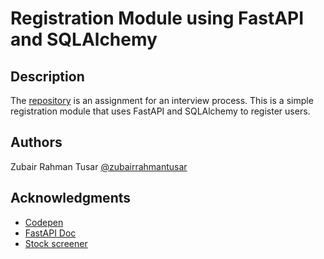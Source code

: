 
# Registration Module using FastAPI and SQLAlchemy

## Description
The [repository](https://github.com/zubairtusar/simple-regitration-fastAPI) is an assignment for an interview process. This is a simple registration module that uses FastAPI and SQLAlchemy to register users.

## Authors

<!-- Contributors names and contact info -->
Zubair Rahman Tusar [@zubairrahmantusar](https://github.com/zubairtusar)

## Acknowledgments

<!-- Inspiration, code snippets, etc. -->
* [Codepen](https://codepen.io/sainthrax/pen/WwZxyB)
* [FastAPI Doc](https://fastapi.tiangolo.com/tutorial/sql-databases/)
* [Stock screener](https://github.com/hackingthemarkets/stockscreener)